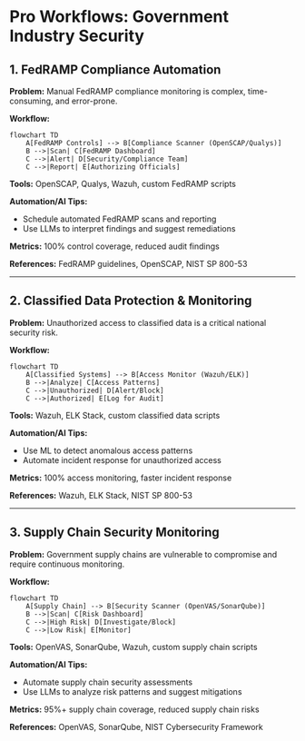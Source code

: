 # Pro Workflows: Government Industry Security

## 1. FedRAMP Compliance Automation
**Problem:** Manual FedRAMP compliance monitoring is complex, time-consuming, and error-prone.

**Workflow:**
```mermaid
flowchart TD
    A[FedRAMP Controls] --> B[Compliance Scanner (OpenSCAP/Qualys)]
    B -->|Scan| C[FedRAMP Dashboard]
    C -->|Alert| D[Security/Compliance Team]
    C -->|Report| E[Authorizing Officials]
```
**Tools:** OpenSCAP, Qualys, Wazuh, custom FedRAMP scripts

**Automation/AI Tips:**
- Schedule automated FedRAMP scans and reporting
- Use LLMs to interpret findings and suggest remediations

**Metrics:** 100% control coverage, reduced audit findings

**References:** FedRAMP guidelines, OpenSCAP, NIST SP 800-53

---

## 2. Classified Data Protection & Monitoring
**Problem:** Unauthorized access to classified data is a critical national security risk.

**Workflow:**
```mermaid
flowchart TD
    A[Classified Systems] --> B[Access Monitor (Wazuh/ELK)]
    B -->|Analyze| C[Access Patterns]
    C -->|Unauthorized| D[Alert/Block]
    C -->|Authorized| E[Log for Audit]
```
**Tools:** Wazuh, ELK Stack, custom classified data scripts

**Automation/AI Tips:**
- Use ML to detect anomalous access patterns
- Automate incident response for unauthorized access

**Metrics:** 100% access monitoring, faster incident response

**References:** Wazuh, ELK Stack, NIST SP 800-53

---

## 3. Supply Chain Security Monitoring
**Problem:** Government supply chains are vulnerable to compromise and require continuous monitoring.

**Workflow:**
```mermaid
flowchart TD
    A[Supply Chain] --> B[Security Scanner (OpenVAS/SonarQube)]
    B -->|Scan| C[Risk Dashboard]
    C -->|High Risk| D[Investigate/Block]
    C -->|Low Risk| E[Monitor]
```
**Tools:** OpenVAS, SonarQube, Wazuh, custom supply chain scripts

**Automation/AI Tips:**
- Automate supply chain security assessments
- Use LLMs to analyze risk patterns and suggest mitigations

**Metrics:** 95%+ supply chain coverage, reduced supply chain risks

**References:** OpenVAS, SonarQube, NIST Cybersecurity Framework 
